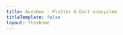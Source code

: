 ```yaml
---
title: Avesbox - Flutter & Dart ecosystem
titleTemplate: false
layout: flexhome
---
```


<script setup>
  import Home from './components/home.vue';
  import Projects from './components/projects.vue';
</script>

<Home />
<Projects />